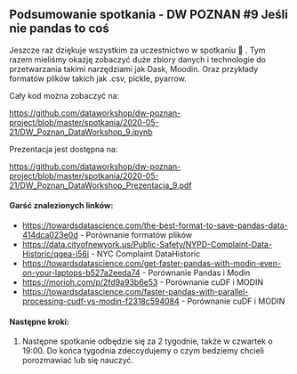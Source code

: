 ## Podsumowanie spotkania - DW POZNAN #9 Jeśli nie pandas to coś

Jeszcze raz dziękuje wszystkim za uczestnictwo w spotkaniu 🙂 . Tym razem mieliśmy okazję zobaczyć duże zbiory danych i technologie do przetwarzania takimi narzędziami jak Dask, Moodin. Oraz przykłady formatów plików takich jak .csv, pickle, pyarrow.

Cały kod można zobaczyć na:

https://github.com/dataworkshop/dw-poznan-project/blob/master/spotkania/2020-05-21/DW_Poznan_DataWorkshop_9.ipynb

Prezentacja jest dostępna na:

https://github.com/dataworkshop/dw-poznan-project/blob/master/spotkania/2020-05-21/DW_Poznan_DataWorkshop_Prezentacja_9.pdf

#### Garść znalezionych linków:

* https://towardsdatascience.com/the-best-format-to-save-pandas-data-414dca023e0d - Porównanie formatów plików
* https://data.cityofnewyork.us/Public-Safety/NYPD-Complaint-Data-Historic/qgea-i56i - NYC Complaint DataHistoric
* https://towardsdatascience.com/get-faster-pandas-with-modin-even-on-your-laptops-b527a2eeda74 - Porównanie Pandas i Modin
* https://morioh.com/p/2fd9a93b6e53 - Porównanie cuDF i MODIN
* https://towardsdatascience.com/faster-pandas-with-parallel-processing-cudf-vs-modin-f2318c594084 - Porównanie cuDF i MODIN

#### Następne kroki:

1. Następne spotkanie odbędzie się za 2 tygodnie, także w czwartek o 19:00. Do końca tygodnia zdeccydujemy o czym bedziemy chcieli porozmawiać lub się nauczyć.

   